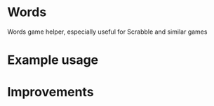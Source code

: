 # Words
Words game helper, especially useful for Scrabble and similar games 

# Example usage

# Improvements
